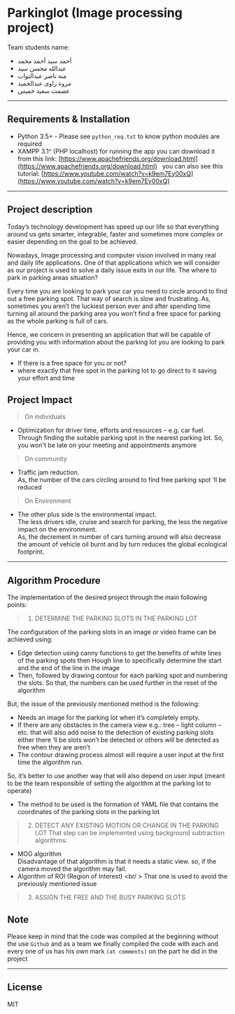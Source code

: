 # Parkinglot (Image processing project)

Team students name:
- أحمد سيد أحمد محمد
&nbsp;
- عبدالله محسن سيد
&nbsp;
- منة ناصر عبدالتواب
&nbsp;
- مروة راوى عبدالحميد
&nbsp;
- عصمت سعيد خميس

---

Requirements & Installation
------
- Python 3.5+ - Please see `python_req.txt` to know python modules are required
&nbsp;
- XAMPP 3.1^ (PHP localhost) for running the app
you can download it from this link: [https://www.apachefriends.org/download.html](https://www.apachefriends.org/download.html)
&nbsp;
you can also see this tutorial: [https://www.youtube.com/watch?v=k9em7Ey00xQ](https://www.youtube.com/watch?v=k9em7Ey00xQ)
&nbsp;

---

Project description
------
Today’s technology development has speed up our life so that everything around us gets smarter, integrable, faster and sometimes more complex or easier depending on the goal to be achieved.

Nowadays, Image processing and computer vision involved in many real and daily life applications.
One of that applications which we will consider as our project is used to solve a daily issue exits in our life. The where to park in parking areas situation?

Every time you are looking to park your car you need to circle around to find out a free parking spot. That way of search is slow and frustrating. As, sometimes you aren’t the luckiest person ever and after spending time turning all around the parking area you won’t find a free space for parking as the whole parking is full of cars.

Hence, we concern in presenting an application that will be capable of providing you with information about the parking lot you are looking to park your car in. 
  - If there is a free space for you or not?
  - where exactly that free spot in the parking lot to go direct to it saving your effort and time


Project Impact
------
> On individuals 
-	Optimization for driver time, efforts and resources – e.g. car fuel. 
<br/> Through finding the suitable parking spot in the nearest parking lot. So, you won't be late on your meeting and appointments anymore
> On community
-	Traffic jam reduction. 
  <br/>As, the number of the cars circling around to find free parking spot ‘ll be reduced
> On Environment
-	The other plus side is the environmental impact.
  <br/>The less drivers idle, cruise and search for parking, the less the negative impact on the environment. 
  <br/>As, the decrement in number of cars turning around will also decrease the amount of vehicle oil burnt and by turn reduces the global ecological footprint.

----------

Algorithm Procedure
------
The implementation of the desired project through the main following points: 
>1. DETERMINE THE PARKING SLOTS IN THE PARKING LOT

The configuration of the parking slots in an image or video frame can be achieved using:
  -	Edge detection using canny functions to get the benefits of white lines of the parking spots then Hough line to specifically determine the start and the end of the line in the image
  -	Then, followed by drawing contour for each parking spot and numbering the slots. So that, the numbers can be used further in the reset of the algorithm  

But, the issue of the previously mentioned method is the following:
  -	Needs an image for the parking lot when it’s completely empty.
  -	If there are any obstacles in the camera view e.g.: tree – light column – etc. that will also add noise to the detection of existing parking slots either there ‘ll be slots won’t be detected or others will be detected as free when they are aren’t
  -	The contour drawing process almost will require a user input at the first time the algorithm run. 

So, it’s better to use another way that will also depend on user input (meant to be the team responsible of setting the algorithm at the parking lot to operate)
  -	The method to be used is the formation of YAML file that contains the coordinates of the parking slots in the parking lot
>2. DETECT ANY EXISTING MOTION OR CHANGE IN THE PARKING LOT
That step can be implemented using background subtraction algorithms:
  - MOG algorithm
  <br/> Disadvantage of that algorithm is that it needs a static view. so, if the camera moved the algorithm may fail.
  - Algorithm of ROI (Region of Interest)
  <br/ > That one is used to avoid the previously mentioned issue

>3. ASSIGN THE FREE AND THE BUSY PARKING SLOTS



Note
------
Please keep in mind that the code was compiled at the beginning without the use `Github`
and as a team we finally compiled the code with each and every one of us has his
own mark `(at comments)` on the part he did in the project

---

License
------
MIT
